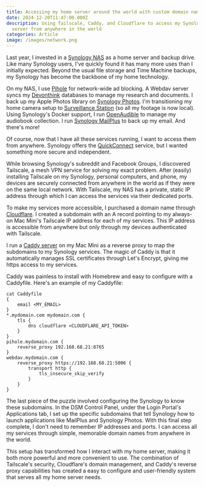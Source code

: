 ```yaml
---
title: Accessing my home server around the world with custom domain names
date: 2024-12-20T11:47:00.000Z
description: Using Tailscale, Caddy, and Cloudflare to access my Synology home
  server from anywhere in the world
categories: Article
image: /images/network.png
---
```

Last year, I invested in a [Synology NAS](https://www.synology.com/) as a home server and backup drive. Like many Synology users, I've quickly found it has many more uses than I initially expected. Beyond the usual file storage and Time Machine backups, my Synology has become the backbone of my home technology.

On my NAS, I use [Pihole](https://https://pi-hole.net) for network-wide ad blocking. A Webdav server syncs my [Devonthink](https://devonthink.com) databases to manage my research and documents. I back up my Apple Photos library on [Synology Photos](https://www.synology.com/en-us/dsm/feature/photos). I'm transitioning my home camera setup to [Surveillance Station](https://www.synology.com/en-global/surveillance) (so all my footage is now local). Using Synology's Docker support, I run [OpenAudible](https://openaudible.org) to manage my audiobook collection. I run [Synology MailPlus](https://www.synology.com/en-us/dsm/feature/mailplus) to back up my email. And there's more!

Of course, now that I have all these services running, I want to access them from anywhere.
Synology offers the [QuickConnect](https://kb.synology.com/en-us/DSM/help/DSM/AdminCenter/connection_quickconnect?version=7) service, but I wanted something more secure and independent.

While browsing Synology's subreddit and Facebook Groups, I discovered Tailscale, a mesh VPN service for solving my exact problem. After (easily) installing Tailscale on my Synology, personal computers, and phone, my devices are securely connected from anywhere in the world as if they were on the same local network. With Tailscale, my NAS has a private, static IP address through which I can access the services via their dedicated ports.

To make my services more accessible, I purchased a domain name through [Cloudflare](https://cloudflare.com). I created a subdomain with an A record pointing to my always-on Mac Mini's Tailscale IP address for each of my services. This IP address is accessible from anywhere but only through my devices authenticated with Tailscale.

I run a [Caddy server](https://caddyserver.com) on my Mac Mini as a reverse proxy to map the subdomains to my Synology services. The magic of Caddy is that it automatically manages SSL certificates through Let's Encrypt, giving me https access to my services.

Caddy was painless to install with Homebrew and easy to configure with a Caddyfile. Here's an example of my Caddyfile:

```
cat Caddyfile
{
	email <MY_EMAIL>
}
*.mydomain.com mydomain.com {
	tls {
		dns cloudflare <CLOUDFLARE_API_TOKEN>
	}
}
pihole.mydomain.com {
	reverse_proxy 192.168.68.21:8765
}
webdav.mydomain.com {
	reverse_proxy https://192.168.68.21:5006 {
		transport http {
			tls_insecure_skip_verify
		}
	}
}
```

The last piece of the puzzle involved configuring the Synology to know these subdomains. In the DSM Control Panel, under the Login Portal's Applications tab, I set up the specific subdomains that tell Synology how to launch applications like MailPlus and Synology Photos. With this final step complete, I don't need to remember IP addresses and ports. I can access all my services through simple, memorable domain names from anywhere in the world.

This setup has transformed how I interact with my home server, making it both more powerful and more convenient to use. The combination of Tailscale's security, Cloudflare's domain management, and Caddy's reverse proxy capabilities has created a easy to configure and user-friendly system that serves all my home server needs.
